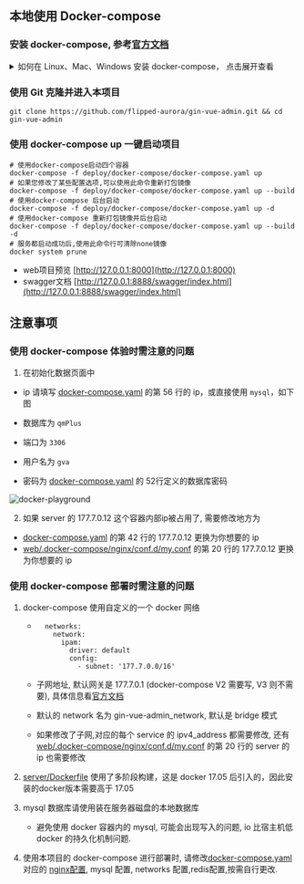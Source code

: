 ## 本地使用 Docker-compose

### 安装 docker-compose, 参考[官方文档](https://docs.docker.com/compose/install/)

<details>
<summary>如何在 Linux、Mac、Windows 安装 docker-compose， 点击展开查看</summary>

#### 在Linux安装

```shell
# 1.1 运行此命令以下载Docker Compose的当前稳定版本
sudo curl -L "https://github.com/docker/compose/releases/download/2.27.1/docker-compose-$(uname -s)-$(uname -m)" -o /usr/local/bin/docker-compose
# 1.2 将可执行权限应用于二进制文件
sudo chmod +x /usr/local/bin/docker-compose 
```

#### 使用 Python 的 pip 安装

```shell
pip3 install docker-compose -i https://pypi.tuna.tsinghua.edu.cn/simple
```

#### 使用 Docker Desktop

- Windows: https://hub.docker.com/editions/community/docker-ce-desktop-windows
- Mac: https://hub.docker.com/editions/community/docker-ce-desktop-mac/

</details>

### 使用 Git 克隆并进入本项目

```shell
git clone https://github.com/flipped-aurora/gin-vue-admin.git && cd gin-vue-admin
```

### 使用 docker-compose up 一键启动项目

```shell
# 使用docker-compose启动四个容器
docker-compose -f deploy/docker-compose/docker-compose.yaml up
# 如果您修改了某些配置选项,可以使用此命令重新打包镜像
docker-compose -f deploy/docker-compose/docker-compose.yaml up --build
# 使用docker-compose 后台启动
docker-compose -f deploy/docker-compose/docker-compose.yaml up -d
# 使用docker-compose 重新打包镜像并后台启动
docker-compose -f deploy/docker-compose/docker-compose.yaml up --build -d
# 服务都启动成功后,使用此命令行可清除none镜像
docker system prune
```

- web项目预览 [http://127.0.0.1:8000](http://127.0.0.1:8000)
- swagger文档 [http://127.0.0.1:8888/swagger/index.html](http://127.0.0.1:8888/swagger/index.html)

## 注意事项

### 使用 docker-compose 体验时需注意的问题

1. 在初始化数据页面中
- ip 请填写 [docker-compose.yaml](https://github.com/flipped-aurora/gin-vue-admin/blob/master/docker-compose.yaml#L56) 的第 56 行的 ip，或直接使用  `mysql`，如下图

- 数据库为  `qmPlus`

- 端口为 `3306`

- 用户名为 `gva`

- 密码为 [docker-compose.yaml](https://github.com/flipped-aurora/gin-vue-admin/blob/master/docker-compose.yaml#L53) 的 52行定义的数据库密码

![docker-playground](/experience/image-docker-compose.jpg)

2. 如果 server 的 177.7.0.12 这个容器内部ip被占用了, 需要修改地方为
- [docker-compose.yaml](https://github.com/flipped-aurora/gin-vue-admin/blob/master/docker-compose.yaml#L42) 的第 42 行的 177.7.0.12 更换为你想要的 ip
- [web/.docker-compose/nginx/conf.d/my.conf](https://github.com/flipped-aurora/gin-vue-admin/blob/master/web/.docker-compose/nginx/conf.d/my.conf#L20) 的第 20 行的 177.7.0.12 更换为你想要的 ip


### 使用 docker-compose 部署时需注意的问题

1. docker-compose 使用自定义的一个 docker 网络

    - ```
		networks:
		  network:
		    ipam:
		      driver: default
		      config:
		        - subnet: '177.7.0.0/16' 
		```

    - 子网地址, 默认网关是 177.7.0.1 (docker-compose V2 需要写, V3 则不需要), 具体信息看[官方文档](https://docs.docker.com/compose/compose-file/#ipv4_address-ipv6_address)

    - 默认的 network 名为 gin-vue-admin_network, 默认是 bridge 模式

    - 如果修改了子网,对应的每个 service 的 ipv4_address 都需要修改, 还有[web/.docker-compose/nginx/conf.d/my.conf](https://github.com/flipped-aurora/gin-vue-admin/blob/master/web/.docker-compose/nginx/conf.d/my.conf#L20) 的第 20 行的 server 的 ip 也需要修改

2. [server/Dockerfile](https://github.com/flipped-aurora/gin-vue-admin/blob/master/server/Dockerfile) 使用了多阶段构建，这是 docker 17.05 后引入的，因此安装的docker版本需要高于 17.05
3. mysql 数据库请使用装在服务器磁盘的本地数据库
    - 避免使用 docker 容器内的 mysql, 可能会出现写入的问题, io 比宿主机低  docker 的持久化机制问题.
4. 使用本项目的 docker-compose 进行部署时, 请修改[docker-compose.yaml](https://github.com/flipped-aurora/gin-vue-admin/blob/master/docker-compose.yaml) 对应的 [nginx配置](https://github.com/flipped-aurora/gin-vue-admin/blob/master/web/.docker-compose/nginx/conf.d/my.conf), mysql 配置, networks 配置,redis配置,按需自行更改.

